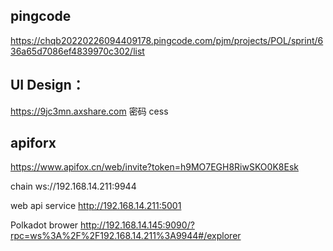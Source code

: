 ## pingcode
https://chqb20220226094409178.pingcode.com/pjm/projects/POL/sprint/636a65d7086ef4839970c302/list

## UI Design：
https://9jc3mn.axshare.com 密码 cess

## apiforx
https://www.apifox.cn/web/invite?token=h9MO7EGH8RiwSKO0K8Esk

chain
ws://192.168.14.211:9944

web api service
http://192.168.14.211:5001


Polkadot brower
http://192.168.14.145:9090/?rpc=ws%3A%2F%2F192.168.14.211%3A9944#/explorer





